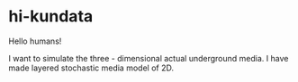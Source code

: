 # hi-kundata

Hello humans!

I want to simulate the three - dimensional actual underground media.
I have made layered stochastic media model of 2D.

